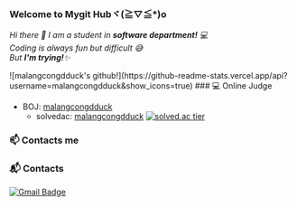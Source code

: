 ### Welcome to Mygit Hubヾ(≧▽≦*)o
<p>
  <em>
    Hi there 👋
    I am a student in <b>software department!</b> 💻 <br>
    Coding is always fun but difficult 😅 <br>
    But <b>I'm trying!</b>✨
  </em>  
</p>
![malangcongdduck's github!](https://github-readme-stats.vercel.app/api?username=malangcongdduck&show_icons=true)
### 💻 Online Judge 

* BOJ: [malangcongdduck](http://icpc.me/malangcongdduck)
  * solvedac: [malangcongdduck](https://solved.ac/profile/malangcongdduck)
[![solved.ac tier](http://mazassumnida.wtf/api/generate_badge?boj=malangcongdduck)](https://solved.ac/malangcongdduck)
### 📫 Contacts me
### :mailbox_with_mail: Contacts
[![Gmail Badge](https://img.shields.io/badge/Gmail-d14836?style=flat-square&logo=Gmail&logoColor=white&link=mailto:cielciel107@gmail.com)](mailto:cielciel107@gmail.com)
